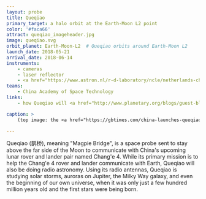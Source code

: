 ```yaml
---
layout: probe
title: Queqiao
primary_target: a halo orbit at the Earth-Moon L2 point
color: '#faca66'
attract: queqiao_imageheader.jpg
image: queqiao.svg
orbit_planet: Earth-Moon-L2  # Queqiao orbits around Earth-Moon L2
launch_date: 2018-05-21
arrival_date: 2018-06-14
instruments:
    - cameras
    - laser reflector
    - <a href="https://www.astron.nl/r-d-laboratory/ncle/netherlands-china-low-frequency-explorer-ncle">radio antennas</a>
teams:
    - China Academy of Space Technology
links:
    - how Queqiao will <a href="http://www.planetary.org/blogs/guest-blogs/2018/0519-change-4-relay-satellite.html">help Chang'e 4 explore</a> the far side of the Moon

caption: >
    (top image: the <a href="https://gbtimes.com/china-launches-queqiao-relay-satellite-to-support-change-4-lunar-far-side-landing-mission">launch</a> of Queqiao from the Xichang Satellite Launch Centre, CNS)

---
```

Queqiao (鹊桥), meaning "Magpie Bridge", is a space probe sent to stay above the far side of the Moon to communicate with China's upcoming lunar rover and lander pair named Chang'e 4. While its primary mission is to help the Chang'e 4 rover and lander communicate with Earth, Queqiao will also be doing radio astronomy. Using its radio antennas, Queqiao is studying solar storms, auroras on Jupiter, the Milky Way galaxy, and even the beginning of our own universe, when it was only just a few hundred million years old and the first stars were being born.
